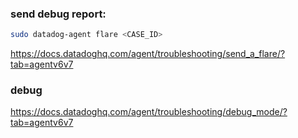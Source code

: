 ### send debug report:
```sh
sudo datadog-agent flare <CASE_ID>
```
https://docs.datadoghq.com/agent/troubleshooting/send_a_flare/?tab=agentv6v7


### debug
https://docs.datadoghq.com/agent/troubleshooting/debug_mode/?tab=agentv6v7

